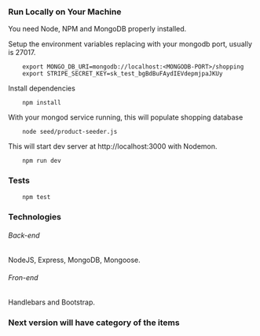 ### Run Locally on Your Machine

You need Node, NPM and MongoDB properly installed.

Setup the environment variables replacing <MONGODB-PORT> with your mongodb port, usually is 27017.

```shell
    export MONGO_DB_URI=mongodb://localhost:<MONGODB-PORT>/shopping
    export STRIPE_SECRET_KEY=sk_test_bgBdBuFAydIEVdepmjpaJKUy
```

Install dependencies

```shell
    npm install
```

With your mongod service running, this will populate shopping database

```shell
    node seed/product-seeder.js
```

This will start dev server at http://localhost:3000 with Nodemon.

```shell
    npm run dev
```

### Tests

```shell
    npm test
```

### Technologies

###### Back-end

NodeJS, Express, MongoDB, Mongoose.

###### Fron-end

Handlebars and Bootstrap.

### Next version will have category of the items
